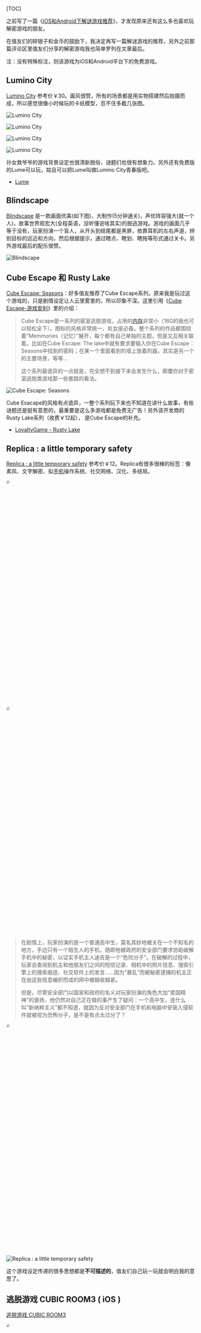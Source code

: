
[TOC]

之前写了一篇《[iOS和Android下解谜游戏推荐](/post/puzzle_games1.md)》，才发现原来还有这么多也喜欢玩解密游戏的朋友。

在值友们的碎银子和金币的鼓励下，我决定再写一篇解谜游戏的推荐，另外之前那篇评论区里值友们分享的解密游戏我也简单罗列在文章最后。

注：没有特殊标注，则该游戏为iOS和Android平台下的免费游戏。

## Lumino City

[Lumino City](https://apps.apple.com/cn/app/lumino-city/id9586045184) 参考价￥30。画风很赞，所有的场景都是用实物搭建然后拍摄而成，所以感觉很像小时候玩的卡纸模型，忍不住多截几张图。

![Lumino City](https://dacaitou-1252862985.cos.ap-hongkong.myqcloud.com/img/f5b7dd4035634a53a8ef5c0f0c55a098.jpg)

![Lumino City](https://dacaitou-1252862985.cos.ap-hongkong.myqcloud.com/img/efc1b230f9054b71a8d0e555974697eb.jpg)

![Lumino City](https://dacaitou-1252862985.cos.ap-hongkong.myqcloud.com/img/f5a370ec491844378bf10bd1593d58c8.jpg)

![Lumino City](https://dacaitou-1252862985.cos.ap-hongkong.myqcloud.com/img/415828fb441e413c854e935d7bed1466.jpg)

孙女救爷爷的游戏背景设定也很清新脱俗，谜题们也很有想象力。另外还有免费版的Lume可以玩，姑且可以把Lume叫做Lumino City青春版吧。

* [Lume](https://apps.apple.com/cn/app/lume/id502421311)

## Blindscape

[Blindscape](https://apps.apple.com/cn/app/blindscape/id590548776) 是一款画面优美(如下图)，大制作(5分钟通关)，声优阵容强大(就一个人)，故事世界观宏大(全程英语，没听懂说啥其实)的脱逃游戏。游戏的画面几乎等于没有，玩家扮演一个盲人，从开头到结尾都是黑屏，依靠耳机的左右声道，辨别目标的远近和方向，然后根据提示，通过瞎点、瞎划、瞎拖等形式通过关卡。另外游戏最后的配乐很赞。

![Blindscape](https://dacaitou-1252862985.cos.ap-hongkong.myqcloud.com/img/28a2826040e844e0b0b60b008fa5caff.jpg)

## Cube Escape 和 Rusty Lake

[Cube Escape: Seasons](https://apps.apple.com/cn/app/cube-escape-seasons/id979777165)：好多值友推荐了Cube Escape系列，原来我是玩过这个游戏的，只是剧情设定让人云里雾里的，所以印象不深。这里引用《[Cube Escape-游戏安利](https://go.smzdm.com/1666b976bbcb1a48/ca_bb_yc_5716_555764_818_0_1353_0)》里的介绍：

> Cube Escape是一系列的密室逃脱游戏，占用的[内存](https://www.smzdm.com/fenlei/neicun/)非常小（16G的我也可以轻松全下）。图标的风格非常统一，处女座必备。整个系列的作品都围绕着“Memmories（记忆）”展开，每个都有自己单独的主题，但是又互相关联着。比如在Cube Escape: The lake中就有要求要输入你在Cube Escape：Seasons中找到的密码；在某一个里面看到的墙上放着的画，其实是另一个的主要场景，等等...
> 
> 这个系列最诡异的一点就是，完全想不到接下来会发生什么，颠覆你对于密室逃脱类游戏那一些套路的看法。

![Cube Escape: Seasons](https://dacaitou-1252862985.cos.ap-hongkong.myqcloud.com/img/f7bf92d84e1443109f646ffd92708262.jpg)

Cube Esacape的风格有点诡异，一整个系列玩下来也不知道在讲什么故事，有些谜题还是挺有意思的，最重要是这么多游戏都是免费无广告！另外该开发商的Rusty Lake系列（收费￥12起）， 是Cube Escape的补充。

* [LoyaltyGame - Rusty Lake](https://apps.apple.com/cn/developer/rusty-lake/id979777164)

## Replica : a little temporary safety

[Replica : a little temporary safety](https://apps.apple.com/cn/app/replica-a-little-temporary-safety/id1172179917) 参考价￥12。Replica有很多很棒的标签：像素风、文字解密、拟[手机](https://www.smzdm.com/fenlei/shouji/)操作系统、社交网络、汉化、多结局。

<img width="682" height="1212" src="https://dacaitou-1252862985.cos.ap-hongkong.myqcloud.com/img/d6964876179c416a9aa12e2fa28501ad.jpg" style="zoom:50%;" />

<img width="682" height="1212" src="https://dacaitou-1252862985.cos.ap-hongkong.myqcloud.com/img/70c5038c81c64ced982ac824f57dc804.jpg" style="zoom:50%;" />

> 在剧情上，玩家扮演的是一个普通高中生，莫名其妙地被关在一个不知名的地方，手边只有一个陌生人的手机，随即他被政府的安全部门要求协助破解手机中的秘密，以证实手机主人迪吉是一个“危险分子”。在破解的过程中，玩家会查阅到机主和他朋友们之间的短信记录、相机中的照片信息、搜索引擎上的搜索痕迹、社交软件上的发言……因为“暴乱”而被秘密逮捕的机主正在由这些信息编织而成的网中被越收越紧。
> 
> 但是，尽管安全部门以国家和政府的名义对玩家扮演的角色大加“爱国精神”的褒扬，他仍然对自己正在做的事产生了疑问：一个高中生，连什么叫“新纳粹主义”都不知道，就因为反对安全部门在手机和电脑中安装入侵软件就被视为恐怖分子，是不是有点太过分了？

<img width="682" height="1212" src="https://dacaitou-1252862985.cos.ap-hongkong.myqcloud.com/img/cab18a34b34f431787028674157ac0a5.jpg" style="zoom:50%;" />

![Replica : a little temporary safety](https://dacaitou-1252862985.cos.ap-hongkong.myqcloud.com/img/59401444aa3533412.gif_e1080.jpg)

这个游戏设定传递的很多思想都是**不可描述的**，值友们自己玩一玩就会明白我的意思了。

## 逃脱游戏 CUBIC ROOM3 ( iOS )

[逃脱游戏 CUBIC ROOM3](https://apps.apple.com/cn/app/cubic-room3-room-escape/id670191769)

<img width="682" height="1212" src="https://dacaitou-1252862985.cos.ap-hongkong.myqcloud.com/img/31ced70705934301973e6be3167a5dfc.jpg" style="zoom:50%;" />

<img width="682" height="1212" src="https://dacaitou-1252862985.cos.ap-hongkong.myqcloud.com/img/d9213c28c4d54541a9ad7f76168f47d6.jpg" style="zoom:50%;" />

## The Banana - Escape Game

[The Banana - Escape Game](https://apps.apple.com/cn/app/the-banana-escape-game/id972383597) 的最大亮点就是所有的道具都是香蕉，把手是香蕉，扳手是香蕉，电话听筒也是香蕉，不愧是程序猿开发的游戏。

<img width="682" height="1212" src="https://dacaitou-1252862985.cos.ap-hongkong.myqcloud.com/img/91d91976db724411ad73687159c484ab.jpg" style="zoom:50%;" />

<img width="682" height="1212" src="https://dacaitou-1252862985.cos.ap-hongkong.myqcloud.com/img/f6a9c75fe9a3408181173b36b1d30ef4.jpg" style="zoom:50%;" />

## 值友的分享

值友在[评论区](https://post.smzdm.com/p/538091/p7/#comments/)里提到的一些解密游戏，这里只简单罗列一下，因为我都没玩过，所以就不评价了。

### 安城密室 Antrim Escape

> goblinelf：为什么没有推荐安城密室？超级好玩！！！！

* [安城密室 2 (Antrim Escape 2 中文版)](https://apps.apple.com/cn/app/%E5%AE%89%E5%9F%8E%E5%AF%86%E5%AE%A4-2-antrim-escape-2-%E4%B8%AD%E6%96%87%E7%89%88/id470087013)

### Love You To Bits

> MrChanging ：最近限免的love you to bits也很不错，虽然简单了点，但是画风是我喜欢的类型，而且剧情很感人

* [Love You To Bits](https://apps.apple.com/cn/app/love-you-to-bits/id941057494)

### The Mystery of the Crimson Manor

>  aniuahua：还有神秘绯红庄园

* [The Mystery of the Crimson Manor](https://apps.apple.com/cn/app/the-mystery-of-the-crimson-manor/id503963609)

### Darkmoor Manor

> Pryderi ：搭车推荐Darkmoor Manor（黑暗沼泽庄园）以及Rusty Lake（锈湖）系列~前者插画很精致，故事也很悬疑，氛围特棒。后者非常诡异，剧情有点鬼畜，晚上玩被吓了好多次，但是又很魔性，停不下来\[狂汗\]

* [Darkmoor Manor Paid Version](https://apps.apple.com/cn/app/darkmoor-manor-paid-version/id668984581)

### shadowmatic

> icegita ：我也推荐一个，投影寻真，shadowmatic

* [Shadowmatic](https://apps.apple.com/cn/app/shadowmatic/id775888026)

### Sanitarium

> nseclynx ：98年的，有个朋友送了一个3光碟的游戏给我，说他玩不下去了，让我试试，我一直以为那是我玩过的解密游戏巅峰，sanitarium

* [Sanitarium](https://apps.apple.com/cn/app/sanitarium/id1008783470)

### The Trace: Murder Mystery Game - Analyze evidence and solve the criminal case

> 景齐童 ：解密类还有一个叫“踪迹”（Trace）的，也不错。

* [The Trace: Murder Mystery Game - Analyze evidence and solve the criminal case](https://apps.apple.com/cn/app/trace-murder-mystery-game-analyze-evidence-solve-criminal/id933236570)

## 最后的话

好价: [App Store儿童节促销—大朋友爱不释手：精彩游戏限时免费](https://www.smzdm.com/p/7304884/)

之前App Store儿童节活动有很多游戏降价了，包括Amanita Design的机械迷城 (Machinarium)、植物精灵 (Botanicula)和银河历险记3 (Samorost 3)通通只要6块钱！还有Mini Metro、Shadowmatic和米皮大冒险都很好玩。也许是我太激动了，急着爆料，没有写清楚哪些游戏很值得买，所以没上首页，感觉大家可以关注我，方便了解游戏限免降价之类的。

<img width="682" height="2607" src="https://dacaitou-1252862985.cos.ap-hongkong.myqcloud.com/img/e4d8373b2c4c4f3d960cac3c0fe74392.jpg" style="zoom:50%;" />